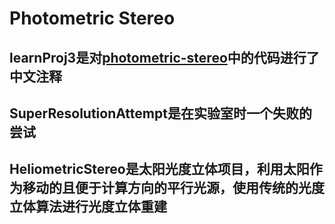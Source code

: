 # Photometric Stereo


## learnProj3是对[photometric-stereo](https://github.com/xiumingzhang/photometric-stereo)中的代码进行了中文注释
## SuperResolutionAttempt是在实验室时一个失败的尝试
## HeliometricStereo是太阳光度立体项目，利用太阳作为移动的且便于计算方向的平行光源，使用传统的光度立体算法进行光度立体重建
